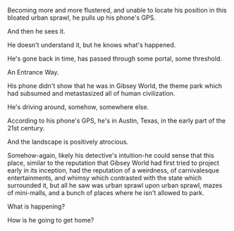 Becoming more and more flustered, and unable to locate his position in this bloated urban sprawl, he pulls up his phone's GPS.

And then he sees it.

He doesn't understand it, but he knows what's happened.

He's gone back in time, has passed through some portal, some threshold.

An Entrance Way.

His phone didn't show that he was in Gibsey World, the theme park which had subsumed and metastasized all of human civilization.

He's driving around, somehow, somewhere else.

According to his phone's GPS, he's in Austin, Texas, in the early part of the 21st century.

And the landscape is positively atrocious.

Somehow-again, likely his detective's intuition-he could sense that this place, similar to the reputation that Gibsey World had first tried to project early in its inception, had the reputation of a weirdness, of carnivalesque entertainments, and whimsy which contrasted with the state which surrounded it, but all he saw was urban sprawl upon urban sprawl, mazes of mini-malls, and a bunch of places where he isn't allowed to park.

What is happening?

How is he going to get home?